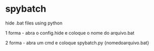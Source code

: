 # spybatch
hide .bat files using python

1 forma - abra o config.hide e coloque o nome do arquivo.bat





2 forma - abra um cmd e coloque spybatch.py {nomedoarquivo.bat}
